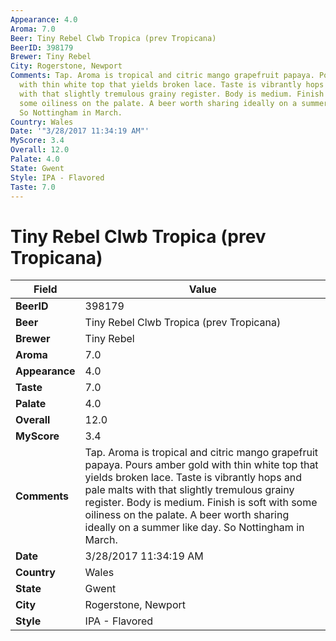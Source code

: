 ```yaml
---
Appearance: 4.0
Aroma: 7.0
Beer: Tiny Rebel Clwb Tropica (prev Tropicana)
BeerID: 398179
Brewer: Tiny Rebel
City: Rogerstone, Newport
Comments: Tap. Aroma is tropical and citric mango grapefruit papaya. Pours amber gold
  with thin white top that yields broken lace. Taste is vibrantly hops and pale malts
  with that slightly tremulous grainy register. Body is medium. Finish is soft with
  some oiliness on the palate. A beer worth sharing ideally on a summer like day.
  So Nottingham in March.
Country: Wales
Date: '"3/28/2017 11:34:19 AM"'
MyScore: 3.4
Overall: 12.0
Palate: 4.0
State: Gwent
Style: IPA - Flavored
Taste: 7.0
---
```


# Tiny Rebel Clwb Tropica (prev Tropicana)

| Field         | Value |
|---------------|-------|
| **BeerID** | 398179 |
| **Beer** | Tiny Rebel Clwb Tropica (prev Tropicana) |
| **Brewer** | Tiny Rebel |
| **Aroma** | 7.0 |
| **Appearance** | 4.0 |
| **Taste** | 7.0 |
| **Palate** | 4.0 |
| **Overall** | 12.0 |
| **MyScore** | 3.4 |
| **Comments** | Tap. Aroma is tropical and citric mango grapefruit papaya. Pours amber gold with thin white top that yields broken lace. Taste is vibrantly hops and pale malts with that slightly tremulous grainy register. Body is medium. Finish is soft with some oiliness on the palate. A beer worth sharing ideally on a summer like day. So Nottingham in March. |
| **Date** | 3/28/2017 11:34:19 AM |
| **Country** | Wales |
| **State** | Gwent |
| **City** | Rogerstone, Newport |
| **Style** | IPA - Flavored |
